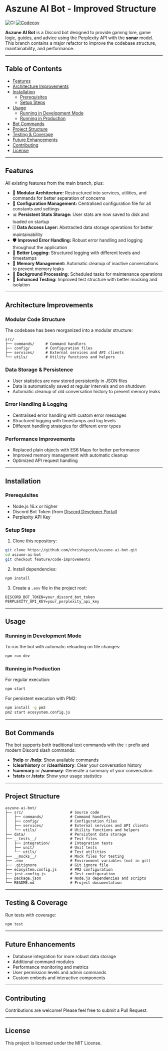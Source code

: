# Aszune AI Bot - Improved Structure  
![CI](https://github.com/chrishaycock/aszune-ai-bot/actions/workflows/test.yml/badge.svg)
[![Codecov](https://codecov.io/gh/chrishaycock/aszune-ai-bot/branch/main/graph/badge.svg)](https://codecov.io/gh/chrishaycock/aszune-ai-bot)

**Aszune AI Bot** is a Discord bot designed to provide gaming lore, game logic, guides, and advice using the Perplexity API with the **sonar** model. This branch contains a major refactor to improve the codebase structure, maintainability, and performance.

---

## Table of Contents

- [Features](#features)
- [Architecture Improvements](#architecture-improvements)
- [Installation](#installation)
  - [Prerequisites](#prerequisites)
  - [Setup Steps](#setup-steps)
- [Usage](#usage)
  - [Running in Development Mode](#running-in-development-mode)
  - [Running in Production](#running-in-production)
- [Bot Commands](#bot-commands)
- [Project Structure](#project-structure)
- [Testing & Coverage](#testing--coverage)
- [Future Enhancements](#future-enhancements)
- [Contributing](#contributing)
- [License](#license)

---

## Features

All existing features from the main branch, plus:

- 🔧 **Modular Architecture:** Restructured into services, utilities, and commands for better separation of concerns
- 📂 **Configuration Management:** Centralised configuration file for all constants and settings
- 📊 **Persistent Stats Storage:** User stats are now saved to disk and loaded on startup
- 🗄️ **Data Access Layer:** Abstracted data storage operations for better maintainability
- 🛡️ **Improved Error Handling:** Robust error handling and logging throughout the application
- 📝 **Better Logging:** Structured logging with different levels and timestamps
- 🧹 **Memory Management:** Automatic cleanup of inactive conversations to prevent memory leaks
- 🔄 **Background Processing:** Scheduled tasks for maintenance operations
- 🧪 **Enhanced Testing:** Improved test structure with better mocking and isolation

---

## Architecture Improvements

### Modular Code Structure

The codebase has been reorganized into a modular structure:

```
src/
├── commands/     # Command handlers
├── config/       # Configuration files
├── services/     # External services and API clients
└── utils/        # Utility functions and helpers
```

### Data Storage & Persistence

- User statistics are now stored persistently in JSON files
- Data is automatically saved at regular intervals and on shutdown
- Automatic cleanup of old conversation history to prevent memory leaks

### Error Handling & Logging

- Centralised error handling with custom error messages
- Structured logging with timestamps and log levels
- Different handling strategies for different error types

### Performance Improvements

- Replaced plain objects with ES6 Maps for better performance
- Improved memory management with automatic cleanup
- Optimized API request handling

---

## Installation

### Prerequisites

- Node.js 16.x or higher
- Discord Bot Token (from [Discord Developer Portal](https://discord.com/developers/applications))
- Perplexity API Key

### Setup Steps

1. Clone this repository:

```bash
git clone https://github.com/chrishaycock/aszune-ai-bot.git
cd aszune-ai-bot
git checkout feature/code-improvements
```

2. Install dependencies:

```bash
npm install
```

3. Create a `.env` file in the project root:

```env
DISCORD_BOT_TOKEN=your_discord_bot_token
PERPLEXITY_API_KEY=your_perplexity_api_key
```

---

## Usage

### Running in Development Mode

To run the bot with automatic reloading on file changes:

```bash
npm run dev
```

### Running in Production

For regular execution:

```bash
npm start
```

For persistent execution with PM2:

```bash
npm install -g pm2
pm2 start ecosystem.config.js
```

---

## Bot Commands

The bot supports both traditional text commands with the `!` prefix and modern Discord slash commands:

- **!help** or **/help**: Show available commands
- **!clearhistory** or **/clearhistory**: Clear your conversation history
- **!summary** or **/summary**: Generate a summary of your conversation
- **!stats** or **/stats**: Show your usage statistics

---

## Project Structure

```
aszune-ai-bot/
├── src/                     # Source code
│   ├── commands/            # Command handlers
│   ├── config/              # Configuration files
│   ├── services/            # External services and API clients
│   └── utils/               # Utility functions and helpers
├── data/                    # Persistent data storage
├── __tests__/               # Test files
│   ├── integration/         # Integration tests
│   ├── unit/                # Unit tests
│   └── utils/               # Test utilities
├── __mocks__/               # Mock files for testing
├── .env                     # Environment variables (not in git)
├── .gitignore               # Git ignore file
├── ecosystem.config.js      # PM2 configuration
├── jest.config.js           # Jest configuration
├── package.json             # Node.js dependencies and scripts
└── README.md                # Project documentation
```

---

## Testing & Coverage

Run tests with coverage:

```bash
npm test
```

---

## Future Enhancements

- Database integration for more robust data storage
- Additional command modules
- Performance monitoring and metrics
- User permission levels and admin commands
- Custom embeds and interactive components

---

## Contributing

Contributions are welcome! Please feel free to submit a Pull Request.

---

## License

This project is licensed under the MIT License.
